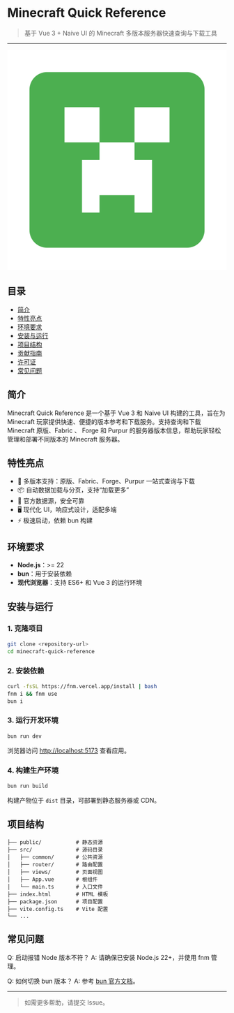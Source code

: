 # Minecraft Quick Reference

> 基于 Vue 3 + Naive UI 的 Minecraft 多版本服务器快速查询与下载工具

---

![screenshot](public/icon.svg)

## 目录
- [简介](#简介)
- [特性亮点](#特性亮点)
- [环境要求](#环境要求)
- [安装与运行](#安装与运行)
- [项目结构](#项目结构)
- [贡献指南](#贡献指南)
- [许可证](#许可证)
- [常见问题](#常见问题)

## 简介

Minecraft Quick Reference 是一个基于 Vue 3 和 Naive UI 构建的工具，旨在为 Minecraft 玩家提供快速、便捷的版本参考和下载服务。支持查询和下载 Minecraft 原版、Fabric 、 Forge 和 Purpur 的服务器版本信息，帮助玩家轻松管理和部署不同版本的 Minecraft 服务器。

## 特性亮点
- 🚀 多版本支持：原版、Fabric、Forge、Purpur 一站式查询与下载
- 📦 自动数据加载与分页，支持“加载更多”
- 🔗 官方数据源，安全可靠
- 🖥️ 现代化 UI，响应式设计，适配多端
- ⚡ 极速启动，依赖 bun 构建

## 环境要求
- **Node.js**：>= 22
- **bun**：用于安装依赖
- **现代浏览器**：支持 ES6+ 和 Vue 3 的运行环境

## 安装与运行

### 1. 克隆项目

```bash
git clone <repository-url>
cd minecraft-quick-reference
```

### 2. 安装依赖

```bash
curl -fsSL https://fnm.vercel.app/install | bash
fnm i && fnm use
bun i
```

### 3. 运行开发环境

```bash
bun run dev
```

浏览器访问 [http://localhost:5173](http://localhost:5173) 查看应用。

### 4. 构建生产环境

```bash
bun run build
```

构建产物位于 `dist` 目录，可部署到静态服务器或 CDN。

## 项目结构

```
├── public/           # 静态资源
├── src/              # 源码目录
│   ├── common/       # 公共资源
│   ├── router/       # 路由配置
│   ├── views/        # 页面视图
│   ├── App.vue       # 根组件
│   └── main.ts       # 入口文件
├── index.html        # HTML 模板
├── package.json      # 项目配置
├── vite.config.ts    # Vite 配置
└── ...
```

## 常见问题

Q: 启动报错 Node 版本不符？
A: 请确保已安装 Node.js 22+，并使用 fnm 管理。

Q: 如何切换 bun 版本？
A: 参考 [bun 官方文档](https://bun.sh/docs/installation)。

---

> 如需更多帮助，请提交 Issue。